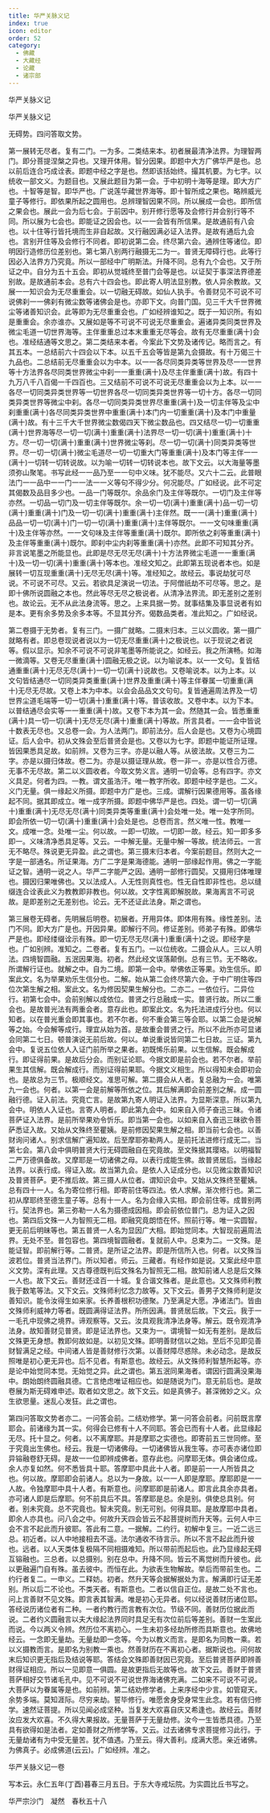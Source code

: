 ```yaml
---
title: 华严关脉义记
index: true
icon: editor
order: 52
category:
  - 佛藏
  - 大藏经
  - 论藏
  - 诸宗部
---
```


  华严关脉义记  

华严关脉义记  

无碍势。四问答取文势。  

第一展转无尽者。复有二门。一为多。二类结来本。初者展最清净法界。为理智两门。即分菩提涅槃之异也。又理开体用。智分因果。即题中大方广佛华严是也。总以前后连合巧成诠表。即题中经之字是也。然即该括始终。撮其机要。为七字。以统收一部文义。为题目也。又展此题目为第一会。于中初明十海等是理。即大方广也。十智等是智。即华严也。广说莲华藏世界海等。即十智所成之果也。略辨威光童子等修行。即依果所起之圆用也。总辨理智因果不同。所以展成一会也。即所信之果会也。展此一会为后七会。于前因中。别开修行愿等及会修行并会别行等不同。所以展为七会也。即能证之因会也。以一一会皆有所信果。是故通前有八会也。以十住等行皆托境而生非自起故。又行融因满必证入法界。是故有通后九会也。言别开住等及会修行不同者。即初说第二会。终尽第六会。通辨住等诸位。即明因行造修历位差别也。第七第八别两行融摄无二为一。普贤无障碍行也。此等行因必入法界方乃究竟。所以一部经中广明斯法。升降不同。总有九个会也。又于所证之中。自分为五十五会。即初从觉城终至普门会等是也。以证契于事深法界德差别故。是故通前本会。总有六十四会也。即此寄人明法显别教。依人异余教故。又展一一知识会为无尽重重会。以一切融无碍故。如仙人执手。令善财见不可说不可说佛刹一一佛刹有微尘数等诸佛会是也。亦即下文。向普门国。见三千大千世界微尘等诸善知识会。此等即为无尽重重会也。广如经辨谁知之。既于一知识所。有如是重重会。余亦谁亦。又展如是等不可说不可说无尽重重会。遍诸异类同类世界及微尘毛道一切世界海等。主伴重重总过本末重重无尽等会。故有无尽重重(满十)会也。准经结通等文思之。第二类结来本者。今案此下文势及诸传记。略而言之。有其五本。一总结前六十四会以下本。以五千五会等皆是第九会摄故。有十万偈三十九品也。二总结前无尽重重会以为中本。以一一各尽同类异类等世界及尽一一世界等十方法界各尽同类世界微尘中刹一一重重(满十)及尽主伴重重(满十)故。有四十九万八千八百偈一千四百也。三又结前不可说不可说无尽重重会以为上本。以一一各尽一切同类异类世界等一切世界各尽一切同类异类世界等一切十方。各尽一切同类异类世界等微尘中刹。各尽一切同类异类世界尽重重(满十)及一切主伴等及尘中刹重重(满十)各尽同类异类世界中重重(满十)本门内一切重重(满十)及本门中重量(满十)故。有十三千大千世界微尘数偈四天下微尘数品也。四又结尽一切一切重重(满十)世界海等尽一切一切(满十)重重(满十)法界尽一切一切(满十)重重(满十)十方。尽一切一切(满十)重重(满十)世界微尘等刹。尽一切一切(满十)同类异类等世界。尽一切一切(满十)微尘毛道尽一切一切重大门等重重(满十)及本门等主伴一一(满十)一切转一切转说故。以为喻一切转一切转说本也。故下文云。以大海量等墨须弥山聚笔。书写此经一一品乃至一一句中义味。犹不能尽。又六十二云。此普眼法门一一品中一一门一一法一一义等句不得少分。何况能尽。广如经说。此不可定其偈数及品目多少也。一品一门等既尔。余品余门及主伴等既尔。一切门及主伴等亦然。一切品一切门及一切主伴等既尔。余一切一切(满十)重重(满十)品一切一切(满十)重重(满十)门及一切一切(满十)重重(满十)主伴然。既一一(满十)重重(满十)品品一切一切(满十)门一切一切(满十)重重(满十)主伴等既尔。一一文句味重重(满十)及主伴等亦然。一一文句味及主伴等重重(满十)既尔。即所依之刹等重重(满十)及主伴等重重(满十)既尔。即刹中尘内刹等重重(满十)亦然。此即不可知其分齐。非言说笔墨之所能显也。此即是尽无尽无尽(满十)十方法界微尘毛道一一重重(满十)及一切一切(满十)重重(满十)等本也。准经文知之。此即第五现说者本也。如是展转一切互现重重(满十)无尽无尽(满十)等。准经知之。故经云。事说劫犹可尽说。不可说不可尽。又云。若欲具足演说一切法。于阿僧祇劫不可尽等。思之。是即十佛所说圆融之本也。然此等尽无尽之极说者。从清净法界流。即无差别之差别也。故论云。无不从此法身流等。思之。上来具据一势。就事结集及事显说者有如是本。更有余多势及余多本等。不显其分齐。偈数品类者。准此知之。广如经说。  

第二卷摄于无势者。复有三门。一摄广就略。二摄末归本。三以义圆收。第一摄广就略有者。即总卷现说者说以为一切无尽重重(满十)之极说也。以于现说之者说等。假以显示。知余不可说不可说非笔墨等所能说之。如经云。我之所演畅。如海一微滴等。又卷无尽重重(满十)圆融无极之说。以为喻说本。以一一文句。复皆结通重重(满十)无尽无尽(满十)一切一切(满十)说故也。又卷喻说本。以为上本。以文句皆结通尽一切同类异类重重(满十)世界及重重(满十)等主伴眷属一切重重(满十)无尽无尽故。又卷上本为中本。以会会品品文文句句。复皆通遍周法界及一切世界尘道毛端等一切一切(满十)重重(满十)等。普该收故。又卷中本。以为下本。以普结通尽会实等一一重重(满十)故。又卷下本为其一会。然随其一会。皆悉重重(满十)具一切一切(满十)无尽无尽(满十)重重(满十)等故。所言具者。一一会中皆说十数表无尽也。又总卷一会。为人法两门。即前法分。后人会是也。又卷为心境圆证。后人会中。初从文殊会至后普贤会是也。又卷以为七字。即题中能证所证理。皆因果悉具足故。如前辨。又卷为三字。亦是以融人等。从彼法故。又卷三为二字。亦是以摄归体故。卷二为。亦是以摄证理从故。卷一非一。亦是以性合万德。无事不无尽故。第二以义圆收者。今取文势义言。通明一切会等。总有四字。亦文义具足。何者为四。一教。谓文虽浩汗。唯一教字所收。即题中经字是也。二义。义门无量。俱一缘起义所摄。即题中方广是也。三成。谓解行因果德用等。虽各缘起不同。据其即成立。唯一成字所摄。即题中佛华严是也。四处。谓一切一切(满十)重重(满十)无尽无尽(满十)同类异类等重重(满十)会处唯一处。唯一处字所同。即会所依一切一切(满十)重重(满十)会处是也。总卷而言。然义唯一性。教唯一文。成唯一念。处唯一尘。何以故。一即一切故。一切即一故。经云。知一即多多即一。义味清净悉具足等。又云。一中解无量。无量中解一等故。统法师云。一言无不略尽。殊说更无异盈。此之谓也。第三摄末归本者。今案前题目。然则大之一字是一部通名。所证果海。方广二字是果海德能。通明一部缘起作用。佛之一字能证之智。通明一说之人。华严二字能严之因。通明一部修行圆契。又摄用归体唯理也。摄因归果唯佛也。又以法成人。人无性则真性也。性无自性即非性也。总以缝缀连合诠表此义为教教即非教也。何以故。文字性离即解脱故。果海离言不可说故。是即差别之无差别也。论云。无不还证此法身。斯之谓也。  

第三展卷无碍者。先明展后明卷。初展者。开用异体。即体用有殊。缘性差别。法门不同。即大方广是也。开因异果。即解行不同。修证差别。师弟子有殊。即佛华严是也。即经缕缀诠示有殊。即一切无尽无尽(满十)重重(满十)之说。即经字是也。广如别辨。准知之。二卷者。复有五门。一以位统收。二摄会从人。三以人明法。四境智圆融。五泯因果海。初者。然此经文误落颠倒。总有三节。无不略收。所谓解行证也。就解之中。自为二境。即第一会中。举佛依正等果。劝生信乐。即案此文。名为举果劝乐生信分也。二解。始从第二会终尽第六会。于中广明住等四位次第生解之相。案此文。名为修因契果生解分也。二亦二。一依位行。二异位行。初第七会中。会前别解以成依位。普贤之行总融成一实。普贤行故。所以二重会也。是故普光法有两重会者。意存此也。即案此文。名为托法进成行分也。何以知者。以在普光重会即其事也。若不尔者。何不重会第三等会耶。以第二会是说解等之始。今会解等成行。理宜从始为首。是故重会普贤之行。所以不此所亦可显诸会同第二七日。顿普演说无前后故。何以。单说重说皆同第二七日故。三证。第九会中。复说五位依人入证门前所举之果者。初既悕乐前果。以生信解。既会解成行。即证得前果。是故后分会。而别证论耶。今据文即是前会也。若不尔者。举前果生其信解。既会解成行。而别证得前果耶。今据文义相生。所以得知未会即初会也。是故总为三节。极顺经文。准思可解。第二摄会从人者。复总融为一会。唯第九一会也。何者。以第一会是前解等所依之位。其后解满即会前差别之解。成一圆融行德。证入前法。究竟亡言。是故第九寄人明证入法界。为显斯深意。所以第九会中。明依人入证也。言寄人明者。即此第九会中。如来自入师子奋迅三昧。令诸菩萨证入法界。是前所举果劝令忻乐。即当第一会也。以如来自入奋迅三昧欲令菩萨悉证入故。又始从文殊终至瞿姨。是前修因契果生解之相。即当前七会也。以善财询问诸人。别求信解广遍知故。后至摩耶弥勒两人。是前托法进修行成无二。当第七会。第八会中俱明普贤大行无碍圆融自在究竟故。至文殊据其璎珞。以明福智二严万德俱备故。又摩耶是一切诸佛之母。以表行成能生佛。故普贤居后。当缘起法界。以表行成。得证入故。故当第九会。是依人入证成分也。以见微尘数善知识及普贤菩萨。更不推后故。第三摄人从位者。谓知识会中。又始从文殊终至瞿姨。总有四十一人。名为寄位修行相。即寄前住等四法。依人求解。渐次修行也。第二初从摩耶终至德生童子等。总有十一人。名为会缘入实相。即会前住等。成普别两行。契法界也。第三弥勒一人名为摄德成因相。即会前依位普门。总为证入之因也。第四后文殊一人为智照无二相。即融究竟朗悟在怀。照前行等。唯一实圆智。更无前后明昧等也。第五普贤一人名为显因广大相。即始觉同本。大智现前遍周法界。无处不至。普包容也。第四境智圆融者。复就前人中。总束为二。一文殊。是能证智。即前解行等。二普贤。是所证之法界。即是所信所入也。何者。以文殊当波若位。普贤当法界门。所以知者。师云。三藏者。有经作如是说。又案此经中意义文势。深有此理。又古尊德既判后文殊名为智照无二相。故知前诸人总是后文殊一人也。故下文云。善财还迳百一十城。复合谐文殊者。是此意也。又文殊师利教我于数笔等法。又下文云。文殊师利忆念力故等。又下文云。善男子文殊师利是汝善知识。能令汝得生如来家。长养善根积功德聚。乃至满足大愿。净诸法门。皆由文殊师利威神力等者。既圆满得证法界。所所因满。普贤居后故。下文云。我于一一毛孔中现佛之境界。谛观察等。又云。汝具观我清净法身等。解云。既令观清净法身。故知善财见普贤。即是证法界也。又束为一。谓境智一如无有差别。是故后文殊更无身想。教即何故如是。以初见文殊。即明善财信以之始。至后不见即见善财智满足之经。中间诸人皆是善财修行次第。以善财障尽惑除。未必动念。是故反照唯是初心更无异也。后不见者。有斯意也。故经云。从文殊师利智慧所起等。亦是论中始觉同本觉。无始觉之异。此之谓也。第五泯同果海者。谓因行圆满没果海中。朗始朗终圆融具德。亡言绝虑唯证相应也。如是随说为门。意无前后也。是故卷展为斯无碍难申述。取者如文思之。故下文云。如是真佛子。甚深微妙之义。众生欲思量。迷乱心发狂。此之谓也。  

第四问答取文势者亦二。一问答会前。二结劝修学。第一问答会前者。问前既言摩耶会。前诸缘为其一实。何得会已修有十人不同耶。答会已而有十人者。此显缘起无尽。托十显之。何者。以不离摩耶。并是摩耶之实德也。即寄前五三世同修。至于究竟出生佛也。经云。我是一切诸佛母。一切诸佛皆从我生等。亦可表亦诸位即异镕融卷舒无碍。是故一一位即辨成佛者。意存此也。问摩耶无体。俱会诸位成。余人亦复如然。何不悉皆具十耶。答摩耶中具此十人者。即是前一一人所皆具之也。何以故。摩耶即会前诸人。总以为一身故。以一一人即是摩耶。摩耶即是一一人故。令独摩耶中具十人者。有斯意也。问摩耶即是前诸人。即言此具余亦具者。亦可诸人即是后摩耶。何不前具后不具。答摩耶是总。余是别。俱使总具别。何者。别未究竟。总不究竟也。智未究竟。别无可别。何得具耶。是故摩耶中具者。即余人亦具也。问八会之中。何故升天四会皆云不起菩提树而升天等。云何人中三会不言不起此而升彼耶。答此有二意。一据解。二约行。初解中复三。一近二远三总。初近者。以人中地接相去不遥。法尔通收不待言示。所以不言不起此而升彼也。远者。以人天类体复极隔不同相摄难知。所以带前而起后也。此乃显缘起无碍互镕融也。三总者。以总摄别。别在总中。升降不同。皆云不离觉树而升彼也。此以更融遍门自有殊。虽去彼中。而恒在此。为欲表生物解故。举后而带前生也。二约行者复二。一申义。二释妨。初者。然升天等会据解据处为言。解满即行证无差别。所以后二不论也。不类天者。有斯意也。二者以信自正位。是故二处不言也。问上言善财不见文殊。即言表其智满。唯是初心无异者。何以经说善财历诸位耶。答经说历诸位者有二种。一者约教行而言教有次位。节级不同。善财历位据此而说。二者约义圆融言以夫大缘起法界同时具足无有次位前后等差别。善财一生案此而说。今以两义令辨。然历位不离初心。一生未初多经劫所修而具斯意也。故佛地经云。一念即无量劫。无量劫即一念等。今为以教义而言。是即名为同教一乘。若以义摄教而言。是即名为别教一乘也。然善财历在不离初心者。据斯说也。问何故末后知识更无指后及结说等耶。答结会文殊即善财因已究竟。至后普贤菩萨即辨善财得证相应。所以一见即意一俱圆。是故更指后无故等也。故下文云。善财于普贤菩萨相好交节诸毛孔中。见不可说不可说世界海诸佛充满。二如来不可说不可说。大菩萨以为眷属等是也。如前辨。第二结劝修学者。上来序经中少言。如管窥天。余势多端。莫知涯际。尽穷来劫。誓毕修行。唯愿舍身受身常生此念。若有信归修学。速然证菩提。所以见闻必成坚种。当复发大欢喜自庆又希逢也。故经云。善财汝应发大欢喜。不久得大果报故。无量菩萨于无量劫修。汝今一生皆悉具德。乃至具有欲得如是法者。定如善财之所修学等。又云。过去诸佛专求菩提修习此行。于无量劫诸有为中受无量苦。犹不值遇。乃至云。得大善利。成满大愿。亲近诸佛。为佛真子。必成佛道(云云)。广如经辨。准之。  

华严关脉义记一卷  

写本云。永仁五年(丁酉)暮春三月五日。于东大寺戒坛院。为实圆比丘书写之。  

华严宗沙门　凝然　春秋五十八  
